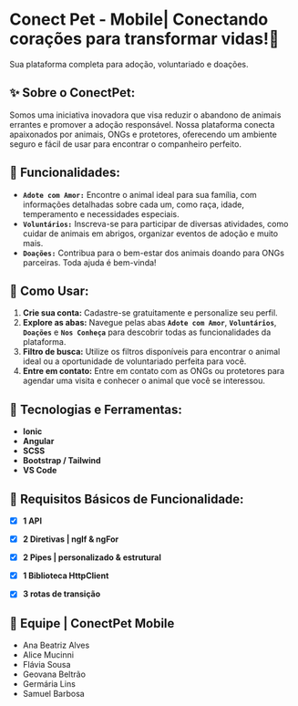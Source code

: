 # Conect Pet - Mobile| Conectando corações para transformar vidas!🐾
Sua plataforma completa para adoção, voluntariado e doações.

## ✨ Sobre o ConectPet:

Somos uma iniciativa inovadora que visa reduzir o abandono de animais errantes e promover a adoção responsável. Nossa plataforma conecta apaixonados por animais, ONGs e protetores, oferecendo um ambiente seguro e fácil de usar para encontrar o companheiro perfeito. 


## 🧩 Funcionalidades:

* **`Adote com Amor:`**
Encontre o animal ideal para sua família, com informações detalhadas sobre cada um, como raça, idade, temperamento e necessidades especiais.
* **`Voluntários:`**
Inscreva-se para participar de diversas atividades, como cuidar de animais em abrigos, organizar eventos de adoção e muito mais.
* **`Doações:`**
Contribua para o bem-estar dos animais doando para ONGs parceiras. Toda ajuda é bem-vinda!

## 📱 Como Usar:

1. **Crie sua conta:** Cadastre-se gratuitamente e personalize seu perfil.
2. **Explore as abas:** Navegue pelas abas **`Adote com Amor`**, **`Voluntários`**, **`Doações`** e **`Nos Conheça`** para descobrir todas as funcionalidades da plataforma.
3. **Filtro de busca:** Utilize os filtros disponíveis para encontrar o animal ideal ou a oportunidade de voluntariado perfeita para você.
4. **Entre em contato:** Entre em contato com as ONGs ou protetores para agendar uma visita e conhecer o animal que você se interessou.

   
## 👾 Tecnologias e Ferramentas:
* **Ionic**
* **Angular** 
* **SCSS**
* **Bootstrap / Tailwind**
* **VS Code**


## 📑 Requisitos Básicos de Funcionalidade:
- [x] **1  API**
- [x] **2 Diretivas | ngIf & ngFor**
- [x] **2 Pipes | personalizado & estrutural**
- [x] **1 Biblioteca HttpClient**
- [x] **3 rotas de transição**



 
## 👥 Equipe | ConectPet Mobile 
- Ana Beatriz Alves
- Alice Mucinni
- Flávia Sousa
- Geovana Beltrão
- Germária Lins
- Samuel Barbosa
